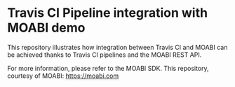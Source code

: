 # Travis CI Pipeline integration with MOABI demo

This repository illustrates how integration
between Travis CI and MOABI can be achieved thanks
to Travis CI pipelines and the MOABI REST API.

For more information, please refer to the MOABI SDK.
This repository, courtesy of MOABI: https://moabi.com

